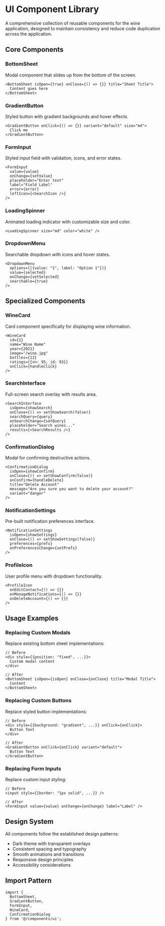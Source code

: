# UI Component Library

A comprehensive collection of reusable components for the wine application, designed to maintain consistency and reduce code duplication across the application.

## Core Components

### BottomSheet
Modal component that slides up from the bottom of the screen.
```tsx
<BottomSheet isOpen={true} onClose={() => {}} title="Sheet Title">
  Content goes here
</BottomSheet>
```

### GradientButton
Styled button with gradient backgrounds and hover effects.
```tsx
<GradientButton onClick={() => {}} variant="default" size="md">
  Click me
</GradientButton>
```

### FormInput
Styled input field with validation, icons, and error states.
```tsx
<FormInput
  value={value}
  onChange={setValue}
  placeholder="Enter text"
  label="Field Label"
  error={error}
  leftIcon={<SearchIcon />}
/>
```

### LoadingSpinner
Animated loading indicator with customizable size and color.
```tsx
<LoadingSpinner size="md" color="white" />
```

### DropdownMenu
Searchable dropdown with icons and hover states.
```tsx
<DropdownMenu
  options={[{value: "1", label: "Option 1"}]}
  value={selected}
  onChange={setSelected}
  searchable={true}
/>
```

## Specialized Components

### WineCard
Card component specifically for displaying wine information.
```tsx
<WineCard
  id={1}
  name="Wine Name"
  year={2021}
  image="/wine.jpg"
  bottles={12}
  ratings={{vn: 95, jd: 93}}
  onClick={handleClick}
/>
```

### SearchInterface
Full-screen search overlay with results area.
```tsx
<SearchInterface
  isOpen={showSearch}
  onClose={() => setShowSearch(false)}
  searchQuery={query}
  onSearchChange={setQuery}
  placeholder="Search wines..."
  results={<SearchResults />}
/>
```

### ConfirmationDialog
Modal for confirming destructive actions.
```tsx
<ConfirmationDialog
  isOpen={showConfirm}
  onClose={() => setShowConfirm(false)}
  onConfirm={handleDelete}
  title="Delete Account"
  message="Are you sure you want to delete your account?"
  variant="danger"
/>
```

### NotificationSettings
Pre-built notification preferences interface.
```tsx
<NotificationSettings
  isOpen={showSettings}
  onClose={() => setShowSettings(false)}
  preferences={prefs}
  onPreferencesChange={setPrefs}
/>
```

### ProfileIcon
User profile menu with dropdown functionality.
```tsx
<ProfileIcon
  onEditContact={() => {}}
  onManageNotifications={() => {}}
  onDeleteAccount={() => {}}
/>
```

## Usage Examples

### Replacing Custom Modals
Replace existing bottom sheet implementations:
```tsx
// Before
<div style={{position: "fixed", ...}}>
  Custom modal content
</div>

// After
<BottomSheet isOpen={isOpen} onClose={onClose} title="Modal Title">
  Content
</BottomSheet>
```

### Replacing Custom Buttons
Replace styled button implementations:
```tsx
// Before
<div style={{background: "gradient", ...}} onClick={onClick}>
  Button Text
</div>

// After
<GradientButton onClick={onClick} variant="default">
  Button Text
</GradientButton>
```

### Replacing Form Inputs
Replace custom input styling:
```tsx
// Before
<input style={{border: "1px solid", ...}} />

// After
<FormInput value={value} onChange={onChange} label="Label" />
```

## Design System

All components follow the established design patterns:
- Dark theme with transparent overlays
- Consistent spacing and typography
- Smooth animations and transitions
- Responsive design principles
- Accessibility considerations

## Import Pattern

```tsx
import { 
  BottomSheet, 
  GradientButton, 
  FormInput,
  WineCard,
  ConfirmationDialog 
} from '@/components/ui';
```